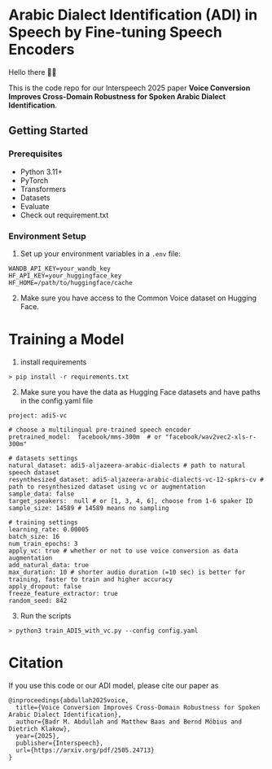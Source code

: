 
# Arabic Dialect Identification (ADI) in Speech by Fine-tuning Speech Encoders

Hello there 👋🏼

This is the code repo for our Interspeech 2025 paper **Voice Conversion Improves Cross-Domain Robustness for Spoken Arabic Dialect Identification**. 



## Getting Started

### Prerequisites

- Python 3.11+
- PyTorch
- Transformers
- Datasets
- Evaluate
- Check out requirement.txt

### Environment Setup

1. Set up your environment variables in a `.env` file:
```
WANDB_API_KEY=your_wandb_key
HF_API_KEY=your_huggingface_key
HF_HOME=/path/to/huggingface/cache
```

2. Make sure you have access to the Common Voice dataset on Hugging Face.

# Training a Model


1. install requirements
```
> pip install -r requirements.txt
```

2. Make sure you have the data as Hugging Face datasets and have paths in the config.yaml file

```
project: adi5-vc

# choose a multilingual pre-trained speech encoder
pretrained_model:  facebook/mms-300m  # or "facebook/wav2vec2-xls-r-300m"

# datasets settings
natural_dataset: adi5-aljazeera-arabic-dialects # path to natural speech dataset
resynthesized_dataset: adi5-aljazeera-arabic-dialects-vc-12-spkrs-cv # path to resynthesized dataset using vc or augmentation
sample_data: false 
target_speakers:  null # or [1, 3, 4, 6], choose from 1-6 spaker ID 
sample_size: 14589 # 14589 means no sampling

# training settings
learning_rate: 0.00005  
batch_size: 16
num_train_epochs: 3
apply_vc: true # whether or not to use voice conversion as data augmentation
add_natural_data: true
max_duration: 10 # shorter audio duration (=10 sec) is better for training, faster to train and higher accuracy
apply_dropout: false
freeze_feature_extractor: true
random_seed: 842

```


3. Run the scripts 
```
> python3 train_ADI5_with_vc.py --config config.yaml
```

# Citation
If you use this code or our ADI model, please cite our paper as 


```
@inproceedings{abdullah2025voice,
  title={Voice Conversion Improves Cross-Domain Robustness for Spoken Arabic Dialect Identification},
  author={Badr M. Abdullah and Matthew Baas and Bernd Möbius and Dietrich Klakow},
  year={2025},
  publisher={Interspeech},
  url={https://arxiv.org/pdf/2505.24713}
}

```




